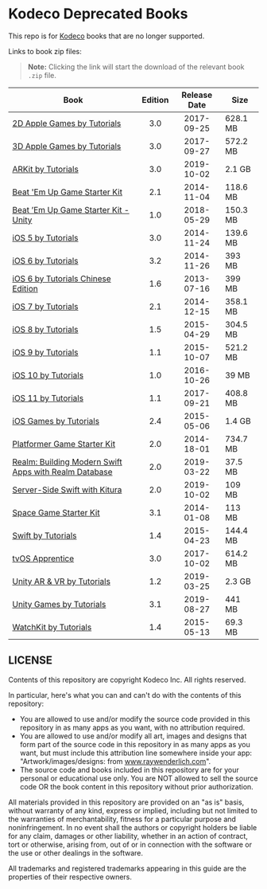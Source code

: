 # Kodeco Deprecated Books

This repo is for [Kodeco](https://www.kodeco.com/) books that are no longer supported. 

Links to book zip files:

>**Note:** Clicking the link will start the download of the relevant book `.zip` file.

|  Book                                         | Edition | Release Date | Size |
|---------------------------------------------- |:-------:|:------------:| ---- |
| [2D Apple Games by Tutorials](https://cdn.raywenderlich.com/deprecated-books/igt1/2D_Apple_Games_by_Tutorials_3.0.zip) | 3.0     | 2017-09-25   | 628.1 MB |
| [3D Apple Games by Tutorials](https://cdn.raywenderlich.com/deprecated-books/igt2/3D_Apple_Games_by_Tutorials_3.0.1.zip) | 3.0    | 2017-09-27   | 572.2 MB |
| [ARKit by Tutorials](https://cdn.raywenderlich.com/deprecated-books/ark/ARKit_by_Tutorials_v3.0.0.zip) | 3.0     | 2019-10-02   | 2.1 GB |
| [Beat 'Em Up Game Starter Kit](https://cdn.raywenderlich.com/deprecated-books/bgsk/Beat_Em_Up_Game_Starter_Kit_v2_1.zip) | 2.1     | 2014-11-04   | 118.6 MB |
| [Beat ’Em Up Game Starter Kit - Unity](https://cdn.raywenderlich.com/deprecated-books/bgsku/Beat_Em_Up_Game_Starter_Kit_Unity_v1.0.zip) | 1.0     | 2018-05-29   | 150.3 MB |
| [iOS 5 by Tutorials](https://cdn.raywenderlich.com/deprecated-books/i5t/iOS_5_by_Tutorials_Third_Edition_3_0.zip) | 3.0     | 2014-11-24   | 139.6 MB |
| [iOS 6 by Tutorials](https://cdn.raywenderlich.com/deprecated-books/i6t/iOS_6_By_Tutorials_v_3_2.zip) | 3.2     | 2014-11-26   | 393 MB |
| [iOS 6 by Tutorials Chinese Edition](https://cdn.raywenderlich.com/deprecated-books/i6tc/iOS_6_By_Tutorials_Chinese_v_1_6.zip ) | 1.6     | 2013-07-16   | 399 MB |
| [iOS 7 by Tutorials](https://cdn.raywenderlich.com/deprecated-books/i7t/iOS_7_By_Tutorials_v_2_1.zip) | 2.1     | 2014-12-15   | 358.1 MB |
| [iOS 8 by Tutorials](https://cdn.raywenderlich.com/deprecated-books/i8t/iOS_8_by_Tutorials_v1.5.zip) | 1.5     | 2015-04-29   | 304.5 MB |
| [iOS 9 by Tutorials](https://cdn.raywenderlich.com/deprecated-books/i9t/iOS_9_by_Tutorials_v1.1.zip) | 1.1     | 2015-10-07   | 521.2 MB |
| [iOS 10 by Tutorials](https://cdn.raywenderlich.com/deprecated-books/i10t/iOS_10_by_Tutorials_v1.0.zip) | 1.0     | 2016-10-26   | 39 MB |
| [iOS 11 by Tutorials](https://cdn.raywenderlich.com/deprecated-books/i11t/iOS_11_by_Tutorials_v1.1.zip) | 1.1     | 2017-09-21   | 408.8 MB |
| [iOS Games by Tutorials](https://cdn.raywenderlich.com/deprecated-books/skt/iOS_Games_by_Tutorials_v_2.4.zip) | 2.4     | 2015-05-06   | 1.4 GB |
| [Platformer Game Starter Kit](https://cdn.raywenderlich.com/deprecated-books/pgsk/Platformer_Game_Starter_Kit_2_0.zip) | 2.0     | 2014-18-01   | 734.7 MB |
| [Realm: Building Modern Swift Apps with Realm Database](https://cdn.raywenderlich.com/deprecated-books/rlm/Realm_Building_Modern_Swift_Apps_with_Realm_Database_v2.0.zip) | 2.0     | 2019-03-22   | 37.5 MB |
| [Server-Side Swift with Kitura](https://cdn.raywenderlich.com/deprecated-books/kit/Server_Side_Swift_with_Kitura_v2.0.0.zip) | 2.0     | 2019-10-02   | 109 MB|
| [Space Game Starter Kit](https://cdn.raywenderlich.com/deprecated-books/sgsk/Space_Game_Starter_Kit_v3_1.zip) | 3.1     | 2014-01-08   | 113 MB |
| [Swift by Tutorials](https://cdn.raywenderlich.com/deprecated-books/swt/Swift_by_Tutorials_v1.4.zip) | 1.4     | 2015-04-23   | 144.4 MB |
| [tvOS Apprentice](https://cdn.raywenderlich.com/deprecated-books/tvt/tvOS_Apprentice_v3.0.zip) | 3.0     | 2017-10-02   | 614.2 MB |
| [Unity AR & VR by Tutorials](https://cdn.raywenderlich.com/deprecated-books/uvr/Unity_AR_&_VR_by_Tutorials_v1.2.zip) | 1.2     | 2019-03-25   | 2.3 GB |
| [Unity Games by Tutorials](https://cdn.raywenderlich.com/deprecated-books/ua/Unity_Games_by_Tutorials_v3.1.0.zip) | 3.1     | 2019-08-27   | 441 MB |
| [WatchKit by Tutorials](https://cdn.raywenderlich.com/deprecated-books/awt/WatchKit_by_Tutorials_v1.4.zip) | 1.4     | 2015-05-13   | 69.3 MB |


## LICENSE

Contents of this repository are copyright Kodeco Inc. All rights reserved.

In particular, here's what you can and can't do with the contents of this repository:
* You are allowed to use and/or modify the source code provided in this repository in as many apps as you want, with no attribution required.
* You are allowed to use and/or modify all art, images and designs that form part of the source code in this repository in as many apps as you want, 
but must include this attribution line somewhere inside your app: "Artwork/images/designs: from www.raywenderlich.com".
* The source code and books included in this repository are for your personal or educational use only. 
You are NOT allowed to sell the source code OR the book content in this repository without prior authorization.

All materials provided in this repository are provided on an "as is" basis, without warranty of any kind, 
express or implied, including but not limited to the warranties of merchantability, fitness for a particular purpose and noninfringement. 
In no event shall the authors or copyright holders be liable for any claim, damages or other liability, whether in an action of contract, 
tort or otherwise, arising from, out of or in connection with the software or the use or other dealings in the software.

All trademarks and registered trademarks appearing in this guide are the properties of their respective owners.
